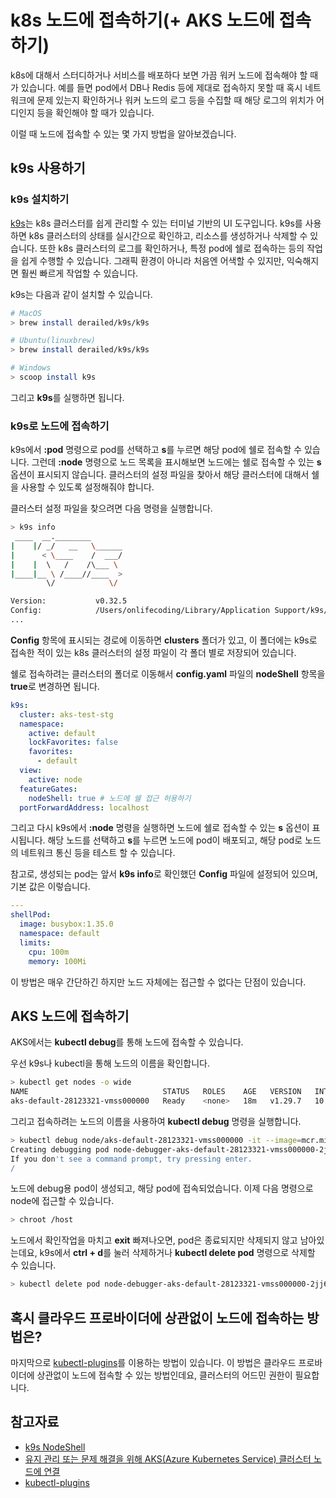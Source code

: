 # k8s 노드에 접속하기(+ AKS 노드에 접속하기)

k8s에 대해서 스터디하거나 서비스를 배포하다 보면 가끔 워커 노드에 접속해야 할 때가 있습니다. 예를 들면 pod에서 DB나 Redis 등에 제대로 접속하지 못할 때 혹시 네트워크에 문제 있는지 확인하거나 워커 노드의 로그 등을 수집할 때 해당 로그의 위치가 어디인지 등을 확인해야 할 때가 있습니다.

이럴 때 노드에 접속할 수 있는 몇 가지 방법을 알아보겠습니다.

## k9s 사용하기

### k9s 설치하기

[k9s](https://k9scli.io/)는 k8s 클러스터를 쉽게 관리할 수 있는 터미널 기반의 UI 도구입니다. k9s를 사용하면 k8s 클러스터의 상태를 실시간으로 확인하고, 리소스를 생성하거나 삭제할 수 있습니다. 또한 k8s 클러스터의 로그를 확인하거나, 특정 pod에 쉘로 접속하는 등의 작업을 쉽게 수행할 수 있습니다. 그래픽 환경이 아니라 처음엔 어색할 수 있지만, 익숙해지면 훨씬 빠르게 작업할 수 있습니다.

k9s는 다음과 같이 설치할 수 있습니다.

```bash
# MacOS
> brew install derailed/k9s/k9s

# Ubuntu(linuxbrew)
> brew install derailed/k9s/k9s

# Windows
> scoop install k9s
```

그리고 **k9s**를 실행하면 됩니다.

### k9s로 노드에 접속하기

k9s에서 **:pod** 명령으로 pod를 선택하고 **s**를 누르면 해당 pod에 쉘로 접속할 수 있습니다. 그런데 **:node** 명령으로 노드 목록을 표시해보면 노드에는 쉘로 접속할 수 있는 **s** 옵션이 표시되지 않습니다. 클러스터의 설정 파일을 찾아서 해당 클러스터에 대해서 쉘을 사용할 수 있도록 설정해줘야 합니다.

클러스터 설정 파일을 찾으려면 다음 명령을 실행합니다.

```bash
> k9s info
 ____  __.________
|    |/ _/   __   \______
|      < \____    /  ___/
|    |  \   /    /\___ \
|____|__ \ /____//____  >
        \/            \/

Version:           v0.32.5
Config:            /Users/onlifecoding/Library/Application Support/k9s/config.yaml
...
```

**Config** 항목에 표시되는 경로에 이동하면 **clusters** 폴더가 있고, 이 폴더에는 k9s로 접속한 적이 있는 k8s 클러스터의 설정 파일이 각 폴더 별로 저장되어 있습니다.

쉘로 접속하려는 클러스터의 폴더로 이동해서 **config.yaml** 파일의 **nodeShell** 항목을 **true**로 변경하면 됩니다.

```yaml
k9s:
  cluster: aks-test-stg
  namespace:
    active: default
    lockFavorites: false
    favorites:
      - default
  view:
    active: node
  featureGates:
    nodeShell: true # 노드에 쉘 접근 허용하기
  portForwardAddress: localhost
```

그리고 다시 k9s에서 **:node** 명령을 실행하면 노드에 쉘로 접속할 수 있는 **s** 옵션이 표시됩니다. 해당 노드를 선택하고 **s**를 누르면 노드에 pod이 배포되고, 해당 pod로 노드의 네트워크 통신 등을 테스트 할 수 있습니다.

참고로, 생성되는 pod는 앞서 **k9s info**로 확인했던 **Config** 파일에 설정되어 있으며, 기본 값은 이렇습니다.

```yaml
---
shellPod:
  image: busybox:1.35.0
  namespace: default
  limits:
    cpu: 100m
    memory: 100Mi
```

이 방법은 매우 간단하긴 하지만 노드 자체에는 접근할 수 없다는 단점이 있습니다.

## AKS 노드에 접속하기

AKS에서는 **kubectl debug**를 통해 노드에 접속할 수 있습니다.

우선 k9s나 kubectl을 통해 노드의 이름을 확인합니다.

```bash
> kubectl get nodes -o wide
NAME                              STATUS   ROLES    AGE   VERSION   INTERNAL-IP   EXTERNAL-IP   OS-IMAGE             KERNEL-VERSION      CONTAINER-RUNTIME
aks-default-28123321-vmss000000   Ready    <none>   18m   v1.29.7   10.224.0.4    <none>        Ubuntu 22.04.4 LTS   5.15.0-1071-azure   containerd://1.7.20-1
```

그리고 접속하려는 노드의 이름을 사용하여 **kubectl debug** 명령을 실행합니다.

```bash
> kubectl debug node/aks-default-28123321-vmss000000 -it --image=mcr.microsoft.com/cbl-mariner/busybox:2.0
Creating debugging pod node-debugger-aks-default-28123321-vmss000000-2jj6t with container debugger on node aks-default-28123321-vmss000000.
If you don't see a command prompt, try pressing enter.
/
```

노드에 debug용 pod이 생성되고, 해당 pod에 접속되었습니다. 이제 다음 명령으로 node에 접근할 수 있습니다.

```bash
> chroot /host
```

노드에서 확인작업을 마치고 **exit** 빠져나오면, pod은 종료되지만 삭제되지 않고 남아있는데요, k9s에서 **ctrl + d**를 눌러 삭제하거나 **kubectl delete pod** 명령으로 삭제할 수 있습니다.

```bash
> kubectl delete pod node-debugger-aks-default-28123321-vmss000000-2jj6t
```

## 혹시 클라우드 프로바이더에 상관없이 노드에 접속하는 방법은?

마지막으로 [kubectl-plugins](https://github.com/luksa/kubectl-plugins)를 이용하는 방법이 있습니다. 이 방법은 클라우드 프로바이더에 상관없이 노드에 접속할 수 있는 방법인데요, 클러스터의 어드민 권한이 필요합니다.

## 참고자료

- [k9s NodeShell](https://k9scli.io/topics/shell/)
- [유지 관리 또는 문제 해결을 위해 AKS(Azure Kubernetes Service) 클러스터 노드에 연결](https://learn.microsoft.com/ko-kr/azure/aks/node-access)
- [kubectl-plugins](https://github.com/luksa/kubectl-plugins)
